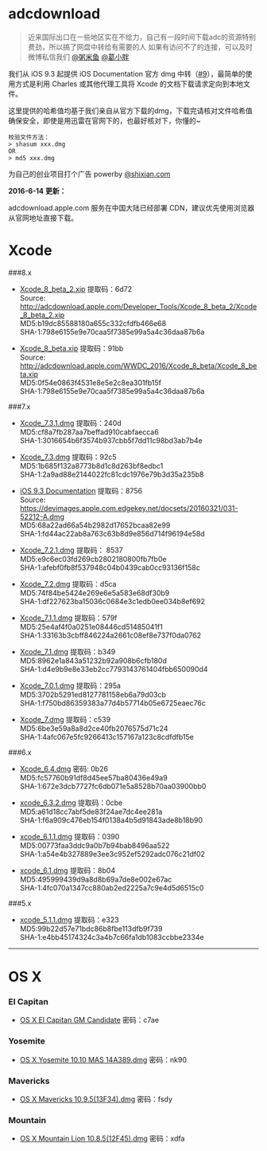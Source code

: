 adcdownload
===========
>近来国际出口在一些地区实在不给力，自己有一段时间下载adc的资源特别费劲，所以搞了网盘中转给有需要的人
如果有访问不了的连接，可以及时微博私信我们 [@粥米鱼](http://weibo.com/bcker) [@葛小胖](http://weibo.com/1887872152)

我们从 iOS 9.3 起提供 iOS Documentation 官方 dmg 中转（[#9](https://github.com/iBcker/adcdownload/issues/9)），最简单的使用方式是利用 Charles 或其他代理工具将 Xcode 的文档下载请求定向到本地文件。

这里提供的哈希值均基于我们亲自从官方下载的dmg，下载完请核对文件哈希值确保安全，即使是用迅雷在官网下的，也最好核对下，你懂的~
    
    校验文件方法：
    > shasum xxx.dmg
    OR
    > md5 xxx.dmg
    


为自己的创业项目打个广告 powerby [@shixian.com](http://shixian.com?f=adcdownload)

**2016-6-14 更新：**

adcdownload.apple.com 服务在中国大陆已经部署 CDN，建议优先使用浏览器从官网地址直接下载。

Xcode
====

###8.x


- [Xcode_8_beta_2.xip](https://yunpan.cn/cBWC3SSzFY5sS) 提取码：6d72 <br/>
  Source: http://adcdownload.apple.com/Developer_Tools/Xcode_8_beta_2/Xcode_8_beta_2.xip<br/>
  MD5:b19dc85588180a655c332cfdfb466e68 <br/>
  SHA-1:798e6155e9e70caa5f7385e99a5a4c36daa87b6a <br/>
  
- [Xcode_8_beta.xip](https://yunpan.cn/cRrP4wkwhehny) 提取码：91bb <br/>
  Source: http://adcdownload.apple.com/WWDC_2016/Xcode_8_beta/Xcode_8_beta.xip <br/>
  MD5:0f54e0863f4531e8e5e2c8ea301fb15f <br/>
  SHA-1:798e6155e9e70caa5f7385e99a5a4c36daa87b6a <br/>

###7.x


- [Xcode_7.3.1.dmg](https://yunpan.cn/cP5EkMb8GfszQ) 提取码：240d <br/>
  MD5:cf8a7fb287aa7beffad910cabfaecca6 <br/>
  SHA-1:3016654b6f3574b937cbb5f7dd11c98bd3ab7b4e

- [Xcode_7.3.dmg](https://yunpan.cn/cY48nVBwHc37b) 提取码：92c5 <br/>
  MD5:1b685f132a8773b8d1c8d263bf8edbc1 <br/>
  SHA-1:2a9ad88e2144022fc81cdc1976e79b3d35a235b8
  
- [iOS 9.3 Documentation](https://yunpan.cn/cqybPxdN5ZWig) 提取码：8756 <br/>
  Source: https://devimages.apple.com.edgekey.net/docsets/20160321/031-52212-A.dmg <br/>
  MD5:68a22ad66a54b2982d17652bcaa82e99 <br/>
  SHA-1:fd44ac22ab8a763c63b8d9e856d714f96194e58d

- [Xcode_7.2.1.dmg](https://yunpan.cn/cxzstpuTBq2Yq) 提取码： 8537 <br/>
  MD5:e9c6ec03fd269cb2802180800fb7fb0e <br/>
  SHA-1:afebf0fb8f537948c04b0439cab0cc93136f158c

- [Xcode_7.2.dmg](http://yunpan.cn/c3BDDzgNSeN2B) 提取码：d5ca <br/>
  MD5:74f84be5424e269e6e5a583e68df30b9 <br/>
  SHA-1:df227623ba15036c0684e3c1edb0ee034b8ef692

- [Xcode_7.1.1.dmg](http://yunpan.cn/cLFWaV5W4zLL7) 提取码：579f <br/>
  MD5:25e4af4f0a0251e08446cd51485041f1 <br/>
  SHA-1:33163b3cbff846224a2661c08ef8e737f0da0762

- [Xcode_7.1.dmg](http://yunpan.cn/cFBqSGQ99mkjP) 提取码：b349 <br/>
  MD5:8962e1a843a51232b92a908b6cfb180d <br/>
  SHA-1:d4e9b9e8e33eb2cc7793143761404fbb650090d4

- [Xcode_7.0.1.dmg](http://yunpan.cn/cH2tKSUJbSaya) 提取码：295a <br/>
  MD5:3702b5291ed8127781158eb6a79d03cb <br/>
  SHA-1:f750bd86359383a77d4b57714b05e6725eaec76c
 
- [Xcode_7.dmg](http://yunpan.cn/cHw4PYAUZZrGZ) 提取码：c539 <br/>
  MD5:6be3e59a8a8d2ce40fb2076575d71c24 <br/>
  SHA-1:4afc067e5fc9266413c157167a123c8cdfdfb15e

###6.x

- [Xcode_6.4.dmg](http://yunpan.cn/cHw4F8gXebcA4) 密码: 0b26 <br/>
  MD5:fc57760b91df8d45ee57ba80436e49a9 <br/>
  SHA-1:672e3dcb7727fc6db071e5a8528b70aa03900bb0

- [xcode_6.3.2.dmg](http://yunpan.cn/cHQQNVvmqitGb) 提取码：0cbe <br/>
  MD5:a61d18cc7abf5de83f24ae7dc4ee281a <br/>
  SHA-1:f6a909c476eb154f0138a4b5d91843ade8b18b90
  
- [xcode_6.1.1.dmg](http://yunpan.cn/cHw4muZ3nbzHC) 提取码：0390 <br/>
  MD5:00773faa3ddc9a0b7b94bab8496aa522 <br/>
  SHA-1:a54e4b327889e3ee3c952ef5292adc076c21df02

- [xcode_6.1.dmg](http://yunpan.cn/cHw4cSXdTGYEn) 提取码：8b04 <br/>
  MD5:495999439d9a8d8b69a7de8e002e67ac <br/>
  SHA-1:4fc070a1347cc880ab2ed2225a7c9e4d5d6515c0

###5.x

- [xcode_5.1.1.dmg](http://yunpan.cn/cHcMmuXkUms7K) 提取码：e323 <br/>
  MD5:99b22d57e71bdc86b8fbe113dfb9f739 <br/>
  SHA-1:e4bb45174324c3a4b7c66fa1db1083ccbbe2334e


- - - -
OS X
====

### El Capitan

- [OS X El Capitan GM Candidate](http://yunpan.cn/cHw48r8Lhi9nh) 密码：c7ae

### Yosemite

- [OS X Yosemite 10.10 MAS 14A389.dmg](http://pan.baidu.com/s/1i3y1paP) 密码：nk90

### Mavericks
- [OS X Mavericks 10.9.5(13F34).dmg](http://pan.baidu.com/s/1qWI5MhQ) 密码：fsdy

### Mountain

- [OS X Mountain Lion 10.8.5(12F45).dmg](http://pan.baidu.com/s/1o6zCWEA) 密码：xdfa


